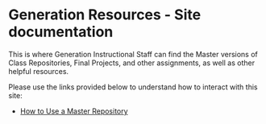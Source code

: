 # Generation Resources - Site documentation

This is where Generation Instructional Staff can find the Master versions of Class Repositories, Final Projects, and other assignments, as well as other helpful resources.

Please use the links provided below to understand how to interact with this site:

- [How to Use a Master Repository]()
